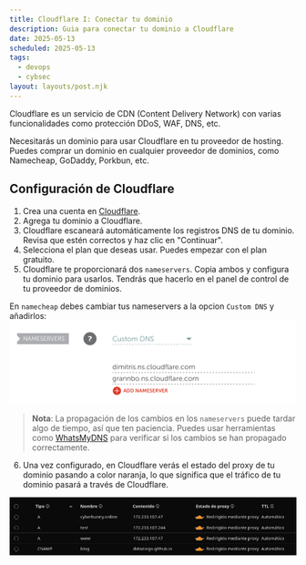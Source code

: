 ```yaml
---
title: Cloudflare I: Conectar tu dominio
description: Guia para conectar tu dominio a Cloudflare
date: 2025-05-13
scheduled: 2025-05-13
tags:
  - devops
  - cybsec
layout: layouts/post.njk
---
```


Cloudflare es un servicio de CDN (Content Delivery Network) con varias funcionalidades como protección DDoS, WAF, DNS, etc.

Necesitarás un dominio para usar Cloudflare en tu proveedor de hosting. Puedes comprar un dominio en cualquier proveedor de dominios, como Namecheap, GoDaddy, Porkbun, etc.

## Configuración de Cloudflare

1. Crea una cuenta en [Cloudflare](https://www.cloudflare.com/).
2. Agrega tu dominio a Cloudflare.
3. Cloudflare escaneará automáticamente los registros DNS de tu dominio. Revisa que estén correctos y haz clic en "Continuar".
4. Selecciona el plan que deseas usar. Puedes empezar con el plan gratuito.
5. Cloudflare te proporcionará dos `nameservers`. Copia ambos y configura tu dominio para usarlos. Tendrás que hacerlo en el panel de control de tu proveedor de dominios.

En `namecheap` debes cambiar tus nameservers a la opcion `Custom DNS` y añadirlos:
![imagen](/img/nameservers.png)

> **Nota**: La propagación de los cambios en los `nameservers` puede tardar algo de tiempo, así que ten paciencia. Puedes usar herramientas como [WhatsMyDNS](https://www.whatsmydns.net/) para verificar si los cambios se han propagado correctamente.

6. Una vez configurado, en Cloudflare verás el estado del proxy de tu dominio pasando a color naranja, lo que significa que el tráfico de tu dominio pasará a través de Cloudflare.

![](/img/cloudflare.png)
